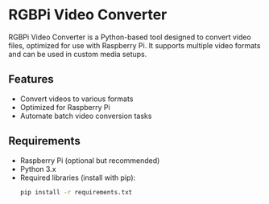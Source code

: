 # RGBPi Video Converter

RGBPi Video Converter is a Python-based tool designed to convert video files, optimized for use with Raspberry Pi. It supports multiple video formats and can be used in custom media setups.

## Features
- Convert videos to various formats
- Optimized for Raspberry Pi
- Automate batch video conversion tasks

## Requirements
- Raspberry Pi (optional but recommended)
- Python 3.x
- Required libraries (install with pip):
  ```bash
  pip install -r requirements.txt
